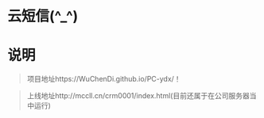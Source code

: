 # 云短信(^_^)

# 说明
>  项目地址https://WuChenDi.github.io/PC-ydx/！ 

>  上线地址http://mccll.cn/crm0001/index.html(目前还属于在公司服务器当中运行)

